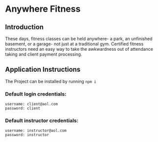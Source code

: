 # Anywhere Fitness

## Introduction

These days, fitness classes can be held anywhere- a park, an unfinished basement, or a garage- not just at a traditional gym. Certified fitness instructors need an easy way to take the awkwardness out of attendance taking and client payment processing. 

## Application Instructions

The Project can be installed by running `npm i`

### Default login credentials: <br/>
`username: client@aol.com`<br/>
`password: client`

### Default instructor credentials: <br/>
`username: instructor@aol.com`<br/>
`password: instructor`
